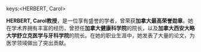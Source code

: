 keys:<HERBERT, Carol>


**HERBERT, Carol教授**，是一位享有盛誉的学者，曾荣获**加拿大最高荣誉勋章**。她在学术界拥有丰富的经历，曾担任**加拿大健康科学院**的院长，以及**加拿大西安大略大学舒立克医学与牙科学院**的院长。在她的职业生涯中，她发表了大量的论文，为医学领域做出了突出贡献。